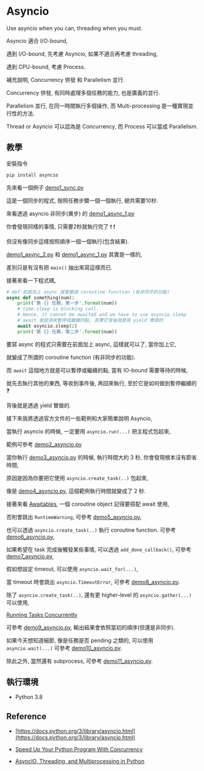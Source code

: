# Asyncio

Use asyncio when you can, threading when you must.

Asyncio 適合 I/O-bound,

遇到 I/O-bound, 先考慮 Asyncio, 如果不適合再考慮 threading,

遇到 CPU-bound, 考慮 Process.

補充說明, Concurrency 併發 和 Parallelism 並行.

Concurrency 併發, 有同時處理多個任務的能力, 也是廣義的並行.

Parallelism 並行, 在同一時間執行多個操作, 而 Multi-processing 是一種實現並行性的方法.

Thread or Asyncio 可以認為是 Concurrency, 而 Process 可以當成 Parallelism.

## 教學

安裝指令

```cmd
pip install asyncio
```

先來看一個例子 [demo1_sync.py](https://github.com/twtrubiks/python-notes/blob/master/asyico_tutorial/demo1_sync.py)

這是一個同步的程式, 按照任務步驟一個一個執行, 總共需要10秒.

來看透過 asyncio 非同步(異步) 的 [demo1_async_1.py](https://github.com/twtrubiks/python-notes/blob/master/asyico_tutorial/demo1_async_1.py)

你會發現同樣的事情, 只需要2秒就執行完了 :exclamation: :exclamation:

但沒有像同步這樣按照順序一個一個執行(包含結果).

[demo1_async_2.py](https://github.com/twtrubiks/python-notes/blob/master/asyico_tutorial/demo1_async_2.py) 和 [demo1_async_1.py](https://github.com/twtrubiks/python-notes/blob/master/asyico_tutorial/demo1_async_1.py) 其實是一樣的,

差別只是有沒有把 `main()` 抽出來寫這樣而已.

接著來看一下程式碼,

```python
# def 前面加上 async 就會變成 coroutine function (有非同步的功能)
async def something(num):
    print('第 {} 任務，第一步'.format(num))
    # time.sleep is blocking call.
    # Hence, it cannot be awaited and we have to use asyncio.sleep
    # await 就是用來暫停或繼續的點, 其實它背後就是用 yield 實做的
    await asyncio.sleep(2)
    print('第 {} 任務，第二步'.format(num))
```

要寫 async 的程式只需要在前面加上 async, 這樣就可以了, 當你加上它,

就變成了所謂的 coroutine function (有非同步的功能).

而 `await` 這個地方就是可以暫停或繼續的點, 當有 IO-bound 需要等待的時候,

就先去執行其他的東西, 等收到事件後, 再回來執行, 至於它是如何做到暫停繼續的 :question:

背後就是透過 yield 實做的.

接下來我將透過官方文件的一些範例和大家簡單說明 Asyncio,

當執行 asyncio 的時候, 一定要用 `asyncio.run(...)` 把主程式包起來,

範例可參考 [demo2_asyncio.py](https://github.com/twtrubiks/python-notes/blob/master/asyico_tutorial/demo2_asyncio.py)

當你執行 [demo3_asyncio.py](https://github.com/twtrubiks/python-notes/blob/master/asyico_tutorial/demo3_asyncio.py) 的時候, 執行時間大約 3 秒, 你會發現根本沒有節省時間,

原因是因為你要把它使用 `asyncio.create_task(..)` 包起來,

像是 [demo4_asyncio.py](https://github.com/twtrubiks/python-notes/blob/master/asyico_tutorial/demo4_asyncio.py), 這個範例執行時間就變成了 2 秒.

接著來看 [Awaitables](https://docs.python.org/3/library/asyncio-task.html#awaitables), 一個 coroutine object 記得要搭配 await 使用,

否則會跳出 `RuntimeWarning`, 可參考 [demo5_asyncio.py](https://github.com/twtrubiks/python-notes/blob/master/asyico_tutorial/demo5_asyncio.py),

也可以透過 `asyncio.create_task(..)` 執行 coroutine function. 可參考 [demo6_asyncio.py](https://github.com/twtrubiks/python-notes/blob/master/asyico_tutorial/demo6_asyncio.py),

如果希望在 task 完成後觸發某些事情, 可以透過 `add_done_callback()`, 可參考 [demo7_asyncio.py](https://github.com/twtrubiks/python-notes/blob/master/asyico_tutorial/demo7_asyncio.py),

假如想設定 timeout, 可以使用 `asyncio.wait_for(...)`,

當 timeout 時會跳出 `asyncio.TimeoutError`, 可參考 [demo8_asyncio.py](https://github.com/twtrubiks/python-notes/blob/master/asyico_tutorial/demo8_asyncio.py).

除了 `asyncio.create_task(..)`, 還有更 higher-level 的 `asyncio.gather(...)` 可以使用,

[Running Tasks Concurrently](https://docs.python.org/3/library/asyncio-task.html#running-tasks-concurrently)

可參考 [demo9_asyncio.py](https://github.com/twtrubiks/python-notes/blob/master/asyico_tutorial/demo9_asyncio.py), 輸出結果會依照當初的順序(但還是非同步).

如果今天想知道細節, 像是任務是否 pending 之類的, 可以使用 `asyncio.wait(...)` 可參考 [demo10_asyncio.py](https://github.com/twtrubiks/python-notes/blob/master/asyico_tutorial/demo10_asyncio.py).

除此之外, 當然還有 subprocess, 可參考 [demo11_asyncio.py](https://github.com/twtrubiks/python-notes/blob/master/asyico_tutorial/demo11_asyncio.py).

## 執行環境

* Python 3.8

## Reference

* [https://docs.python.org/3/library/asyncio.html](https://docs.python.org/3/library/asyncio.html)

* [Speed Up Your Python Program With Concurrency](https://realpython.com/python-concurrency/#when-is-concurrency-useful)

* [AsyncIO, Threading, and Multiprocessing in Python](https://medium.com/analytics-vidhya/asyncio-threading-and-multiprocessing-in-python-4f5ff6ca75e8)